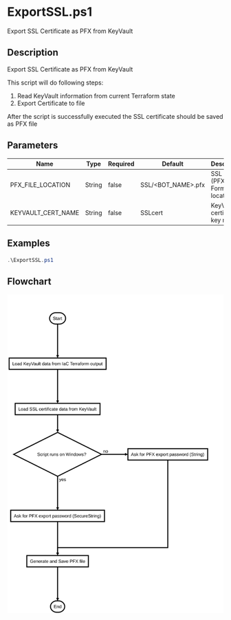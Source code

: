 # ExportSSL.ps1

Export SSL Certificate as PFX from KeyVault

## Description

Export SSL Certificate as PFX from KeyVault

This script will do following steps:

1. Read KeyVault information from current Terraform state
2. Export Certificate to file 

After the script is successfully executed the SSL certificate should be saved as PFX file

## Parameters

| Name | Type | Required | Default | Description |
| - | - | - | - | - |
| PFX_FILE_LOCATION | String | false | SSL/<BOT_NAME>.pfx | SSL CERT (PFX Format) file location  |
| KEYVAULT_CERT_NAME | String | false | SSLcert | KeyVault certificate key name |

## Examples

```powershell
.\ExportSSL.ps1

```


## Flowchart

<div align='center'>

![Flowchart for ExportSSL.ps1](../flowchart/ExportSSL.flowchart.svg)
</div>
